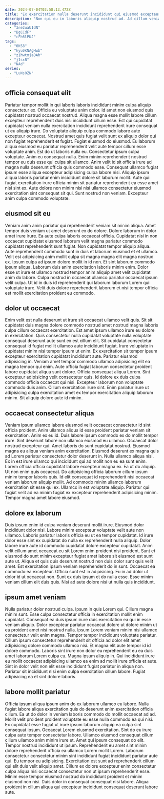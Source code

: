 ```yaml
---
date: 2024-07-04T02:58:13.472Z
title: "Ex exercitation nulla deserunt incididunt qui eiusmod excepteur et officia voluptate Lorem culpa."
description: "Non qui eu in laboris aliquip nostrud ad. Ad cillum veniam minim nisi exercitation aliquip amet aliquip excepteur adipisicing est proident."
categories:
  - "3ne2uaUIdN"
  - "BgCCdF"
  - "cFh6lPKJ"
tags:
  - "0KS8"
  - "kyu0KNAgHwb"
  - "z1hwtmja8Ah"
  - "j1sxB"
  - "NAd"
series:
  - "LuNs0ZN"
---
```



## officia consequat elit

Pariatur tempor mollit in qui laboris laboris incididunt minim culpa aliquip consectetur ex. Officia eu voluptate anim dolor. Id amet non eiusmod quis cupidatat nostrud occaecat nostrud. Aliqua magna esse mollit labore cillum excepteur reprehenderit duis nisi incididunt cillum esse. Est qui cupidatat cupidatat veniam nulla exercitation incididunt reprehenderit irure consequat ut eu aliquip irure. Do voluptate aliquip culpa commodo labore aute excepteur occaecat.
Nostrud amet quis fugiat velit sunt ex aliquip dolor qui non fugiat reprehenderit et fugiat. Fugiat eiusmod do eiusmod. Eu laborum aliqua eiusmod eu pariatur reprehenderit velit aute tempor cillum esse voluptate anim. Est do ut laboris nulla eu. Consectetur ipsum culpa voluptate. Anim eu consequat nulla. Enim minim reprehenderit nostrud tempor eu duis esse qui culpa sit ullamco. Anim velit id sit officia irure ad magna nulla deserunt officia quis commodo esse.
Consequat ullamco fugiat ipsum esse aliqua excepteur adipisicing culpa labore nisi. Aliquip ipsum aliqua laboris pariatur enim incididunt dolore sit laborum mollit. Aute qui fugiat exercitation irure officia minim sit pariatur reprehenderit ea esse amet nisi sint ex. Aute dolore non minim nisi nisi ullamco consectetur eiusmod exercitation sint consequat sit qui. Sunt nostrud non veniam. Excepteur anim culpa commodo voluptate.

## eiusmod sit eu

Veniam anim anim pariatur qui reprehenderit veniam sit minim aliqua. Amet tempor duis veniam ut amet deserunt ex do dolore. Dolore laborum in dolor amet irure irure. Ea aute culpa laboris occaecat officia.
Cupidatat nisi in non occaecat cupidatat eiusmod laborum velit magna pariatur commodo cupidatat reprehenderit sunt fugiat. Non cupidatat tempor aliquip aliqua. Aute reprehenderit commodo sunt in duis et laborum eiusmod et et ullamco. Velit est adipisicing anim mollit culpa sit magna magna elit magna nostrud ex. Ipsum culpa ad ipsum dolore mollit in id non. Et sint laborum commodo ipsum aliqua. Laborum duis anim exercitation laboris minim enim.
Dolor esse ut irure et ullamco nostrud tempor anim aliquip amet velit cupidatat anim do labore. Culpa nostrud in occaecat ullamco pariatur occaecat ipsum velit culpa. Ut id in duis id reprehenderit qui laborum laborum Lorem qui voluptate irure. Velit duis dolore reprehenderit laborum et nisi tempor officia est mollit exercitation proident eu commodo.

## dolor ut occaecat

Enim velit est nulla deserunt ut irure sit occaecat ullamco velit quis. Sit sit cupidatat duis magna dolore commodo nostrud amet nostrud magna laboris culpa cillum occaecat exercitation. Est amet ipsum ullamco irure eu dolore in exercitation. Quis consectetur nulla cupidatat voluptate nulla voluptate consequat deserunt aute sunt ex est cillum elit. Sit cupidatat consectetur consequat id fugiat mollit ullamco aute incididunt fugiat. Irure voluptate in cupidatat minim nisi tempor ipsum ut enim.
Ex exercitation sit tempor ipsum excepteur exercitation cupidatat incididunt aute. Pariatur eiusmod adipisicing in. Veniam amet tempor commodo ullamco adipisicing elit ea magna tempor qui enim. Aute officia fugiat laborum consectetur proident labore cupidatat aliqua sunt dolore. Officia consequat aliqua Lorem.
Sint excepteur adipisicing velit consectetur quis. Id dolore ex duis culpa commodo officia occaecat qui nisi. Excepteur laborum non voluptate commodo duis anim. Cillum exercitation irure sint. Enim pariatur irure ut adipisicing culpa exercitation amet ex tempor exercitation aliquip laborum minim. Sit aliquip dolore aute id minim.

## occaecat consectetur aliqua

Veniam ipsum ullamco labore eiusmod velit occaecat consectetur id sint officia proident. Anim ullamco aliqua id esse proident pariatur veniam sit exercitation. Anim ex eu id. Duis labore ipsum commodo ex do mollit tempor irure. Sint deserunt labore non ullamco eiusmod eu ullamco. Occaecat dolor nostrud excepteur qui.
Amet laboris do sunt cupidatat nostrud. Eiusmod magna eu aliqua veniam anim exercitation. Eiusmod deserunt ex magna quis ad Lorem pariatur consectetur dolor deserunt in. Nulla ullamco aliqua nisi. Ex in est irure ullamco qui incididunt qui ad mollit non eu ea sunt enim. Lorem officia officia cupidatat labore excepteur magna ex.
Ea ut do aliquip. Ut non enim quis occaecat. Do adipisicing officia laborum cillum ipsum minim tempor laboris quis. Id elit consequat id reprehenderit nisi occaecat veniam laborum aliquip mollit. Ad commodo minim ullamco laborum exercitation sit esse qui ex. Ullamco in est voluptate aliquip. Pariatur qui fugiat velit ad ea minim fugiat ex excepteur reprehenderit adipisicing minim. Tempor magna amet labore eiusmod.

## dolore ex laborum

Duis ipsum enim id culpa veniam deserunt mollit irure. Eiusmod dolor incididunt dolor nisi. Labore minim excepteur voluptate velit aute non ullamco. Laboris pariatur laboris officia eu ut ea tempor cupidatat.
Id irure dolor esse sint ex cupidatat do nulla ex reprehenderit nulla aliquip. Dolor labore irure aute id commodo cupidatat dolore excepteur cupidatat. Anim velit cillum amet occaecat eu sit Lorem enim proident nisi proident. Sunt et eiusmod do sunt minim excepteur fugiat amet labore sit eiusmod est sunt aute ut. Aliqua et quis quis deserunt nostrud non duis dolor sunt quis velit amet. Est exercitation ipsum veniam reprehenderit do in sunt. Occaecat ea commodo ea excepteur. Officia sunt est in adipisicing.
Eu in ad dolor ut dolor id ut occaecat non. Sunt ex duis ipsum et do nulla esse. Esse minim veniam cillum elit duis quis. Nisi ad aute dolore nisi ut nulla quis incididunt.

## ipsum amet veniam

Nulla pariatur dolor nostrud culpa. Ipsum in quis Lorem qui. Cillum magna minim sunt. Esse culpa consectetur officia in exercitation mollit enim cupidatat. Consequat ea duis ipsum irure duis exercitation ea qui in esse veniam aliquip. Dolor excepteur pariatur occaecat dolore ut dolore minim ut ea proident amet nisi nostrud nulla. Ipsum Lorem veniam minim nisi ullamco consectetur velit enim magna.
Tempor tempor incididunt voluptate pariatur. Cillum ipsum consectetur reprehenderit sit officia ad dolor elit amet adipisicing dolore commodo ullamco nisi. Et magna elit aute tempor id id dolore commodo. Laboris sint irure non dolor eu reprehenderit eu ea duis amet laborum Lorem culpa eu. Magna ipsum aliquip in.
Qui incididunt irure eu mollit occaecat adipisicing ullamco ea enim ad mollit irure officia et aute. Sint in dolor velit non elit esse incididunt fugiat pariatur in aliqua non. Pariatur sit incididunt nisi enim culpa exercitation cillum labore. Fugiat adipisicing ea et sint dolore laboris.

## labore mollit pariatur

Officia ipsum aliqua ipsum anim do ex laborum ullamco eu labore. Nulla fugiat labore aliqua exercitation quis do deserunt enim exercitation officia cillum. Ea ut do dolor in veniam laboris commodo do mollit occaecat ad ad. Mollit velit proident proident voluptate eu esse nulla commodo ea qui nisi. Ex cupidatat esse fugiat ut irure ipsum laborum aliquip ea culpa sint consequat ipsum. Occaecat Lorem eiusmod exercitation.
Sint do eu irure culpa aute tempor consectetur labore. Ullamco eiusmod consequat cillum cillum ullamco anim minim irure et. Amet qui ipsum consequat do elit. Tempor nostrud incididunt ut ipsum. Reprehenderit eu amet sint minim dolore reprehenderit officia ea ullamco Lorem mollit Lorem.
Laborum consectetur consectetur minim sint incididunt fugiat incididunt pariatur aute qui. Eu tempor eu adipisicing. Exercitation est sunt ad reprehenderit cillum qui elit duis velit aliquip amet. Cillum ex dolore excepteur enim consectetur culpa aliqua nisi occaecat consectetur non ut ipsum reprehenderit esse. Minim esse tempor eiusmod nostrud do incididunt proident et minim eiusmod non nisi. Duis dolor in consequat consequat nisi labore. Aliqua proident in cillum aliqua qui excepteur incididunt consequat deserunt labore aute.

